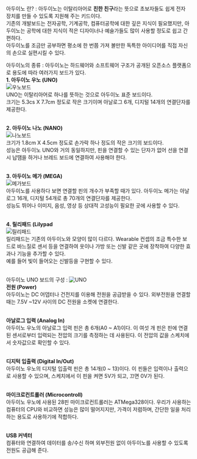 아두이노 란?
: 아두이노는 이탈리아어로 <b>친한 친구</b>라는 뜻으로 초보자들도 쉽게 전자 장치를 만들 수 있도록 지원해 주는 키드이다.<br>
기존의 개발보드는 전자공학, 기계공학, 컴퓨터공학에 대한 깊은 지식이 필요했지만, 아두이노는 공학에 대한 지식이 적은 디자이너나 예술가들도 많이 사용할 정도로 쉽고 간편하다.<br>
아두이노를 조금만 공부하면 평소에 한 번쯤 가져 볼만한 독특한 아이디어를 직접 자신의 손으로 실편시킬 수 있다.


아두이노의 종류
: 아두이노는 하드웨어와 소프트웨어 구조가 공개된 오픈소스 플랫폼으로 용도에 따라 여러가지 보드가 있다.<br>
<b>1. 아두이노 우노 (UNO)</b><br>
![우노보드](https://user-images.githubusercontent.com/59801728/73819166-503d9800-4832-11ea-875e-7e9087ad258e.PNG)<br>
UNO는 이탈리아어로 하나를 뜻하는 것으로 아두이노 표준 보드이다.<br>
크기는 5.3cs X 7.7cm 정도로 작은 크기이며 아날로그 6개, 디지털 14개의 연결단자를 제공한다.<br><br>

<b>2. 아두이노 나노 (NANO)</b><br>
![나노보드](https://user-images.githubusercontent.com/59801728/73819115-300dd900-4832-11ea-9b12-6e24e4dd20fe.PNG)<br>
크기가 1.8cm X 4.5cm 정도로 손가락 하나 정도의 작은 크기의 보드이다.<br>
성능은 아두이노 UNO와 거의 동일하지만, 핀을 연결할 수 있는 단자가 없어 선을 연결 시 납땜을 하거나 브레드 보드에 연결하여 사용해야 한다.<br><br>

<b>3. 아두이노 메가 (MEGA)</b><br>
![메가보드](https://user-images.githubusercontent.com/59801728/73819141-461b9980-4832-11ea-9cca-46902cb7a7c6.PNG)<br>
아두이노를 사용하다 보면 연결할 핀의 개수가 부족할 때가 있다. 아두이노 메가는 아날로그 16개, 디지털 54개로 총 70개의 연결단자를 제공한다.<br>
성능도 뛰어나 이미지, 음성, 영상 등 상대적 고성능이 필요한 곳에 사용할 수 있다.<br><br>

<b>4. 릴리패드 (Lilypad</b><br>
![릴리패드](https://user-images.githubusercontent.com/59801728/73819085-1ff5f980-4832-11ea-9684-b7a58543c1cc.PNG)<br>
릴리패드는 기존의 아두이노와 모양이 많이 다르다. Wearable 컨셉의 조금 특수한 보드로 바느질로 센서 등을 연결하여 옷이나 가방 또는 신발 같은 곳에 장착하여 다양한 효과나 기능을 추가할 수 있다.<br>
예를 들어 빛이 들어오는 신발등을 구현할 수 있다.<br><br>


아두이노 UNO 보드의 구성
: ![UNO](https://user-images.githubusercontent.com/59801728/73819068-0c4a9300-4832-11ea-9074-cf288e7ede71.PNG)
<br>
<b>전원 (Power)</b><br>
아두이노는 DC 어뎁터나 건전지를 이용해 전원을 공급받을 수 있다. 외부전원을 연결할 때는 7.5V ~12V 사이의 DC 전원을 소켓에 연결한다.<br><br>

<b>아날로그 입력 (Analog In)</b><br>
아두이노 우노의 아날로그 입력 핀은 총 6개(A0 ~ A1)이다. 이 여섯 개 핀은 핀에 연결된 센서로부터 입력되는 전압의 크기를 측정하는 데 사용된다. 이 전압의 값을 스케치에서 숫자값으로 확인할 수 있다.<br><br>

<b>디지턱 입출력 (Digital In/Out)</b><br>
아두이노 우노의 디지털 입출력 핀은 총 14개(0 ~ 13)이다. 이 핀들은 입력이나 출력으로 사용할 수 있으며, 스케치에서 이 핀을 켜면 5V가 되고, 끄면 0V가 된다.<br><br>

<b>마이크로컨트롤러 (Microcontroll)</b><br>
아두이노 우노에 사용된 28핀 마이크로컨트롤러는 ATMega328이다. 우리가 사용하는 컴퓨터의 CPU와 비교하면 성능은 많이 떨어지지만, 가격이 저렴하며, 간단한 일을 처리하는 용도로 사용하기에 적합하다.<br><br>

<b>USB 커넥터</b><br>
컴퓨터와 연결하여 데이터를 송/수신 하며 외부전원 없이 아두이노를 사용할 수 있도록 전원도 공급해 준다.<br><br>